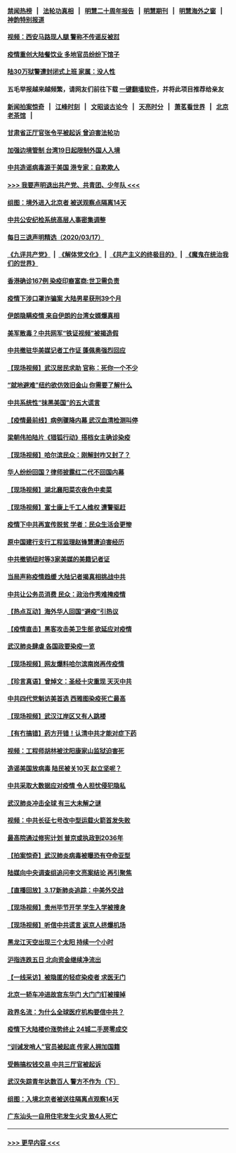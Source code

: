 #### [禁闻热榜](热点新闻.md?=0)  &nbsp;&nbsp;|&nbsp;&nbsp; [法轮功真相](https://github.com/gfw-breaker/truth/blob/master/README.md?=0) &nbsp;&nbsp;|&nbsp;&nbsp; [明慧二十周年报告](https://github.com/gfw-breaker/mh-reports/blob/master/README.md?=0) &nbsp;&nbsp;|&nbsp;&nbsp;[明慧期刊](https://github.com/gfw-breaker/mh-qikan) &nbsp;&nbsp;|&nbsp;&nbsp; [明慧海外之窗](https://github.com/gfw-breaker/mh-news/blob/master/README.md?=0) &nbsp;&nbsp;|&nbsp;&nbsp; [神韵特别报道](https://github.com/gfw-breaker/mh-news/blob/master/shenyun.md?=0)
#### [视频：西安马路现人腿 警称不传谣反被怼](../pages/nsc413/n11948931.md?t=03181731) 
#### [疫情重创大陆餐饮业 多地官员纷纷下馆子](../pages/nsc413/n11949124.md?t=03181731) 
#### [陆30万狱警遭封闭式上班 家属：没人性](../pages/nsc413/n11948475.md?t=03181731) 
#### 五毛举报越来越频繁，请网友们前往下载 [一键翻墙软件](https://github.com/gfw-breaker/ssr-accounts)，并将此项目推荐给亲友
#### [新闻拍案惊奇](https://github.com/gfw-breaker/banned-news/blob/master/pages/link4.md) &nbsp;&nbsp;|&nbsp;&nbsp; [江峰时刻](https://github.com/gfw-breaker/banned-news/blob/master/pages/link4.md) &nbsp;&nbsp;|&nbsp;&nbsp; [文昭谈古论今](https://github.com/gfw-breaker/banned-news/blob/master/pages/link4.md) &nbsp;&nbsp;|&nbsp;&nbsp; [天亮时分](https://github.com/gfw-breaker/banned-news/blob/master/pages/link4.md) &nbsp;&nbsp;|&nbsp;&nbsp; [萧茗看世界](https://github.com/gfw-breaker/banned-news/blob/master/pages/link4.md) &nbsp;&nbsp;|&nbsp;&nbsp; [北京老茶馆](https://github.com/gfw-breaker/banned-news/blob/master/pages/link4.md) &nbsp;&nbsp;|&nbsp;&nbsp; 
#### [甘肃省正厅官张令平被起诉 曾迫害法轮功](../pages/nsc413/n11948826.md?t=03181731) 
#### [加强边境管制 台湾19日起限制外国人入境](../pages/nsc413/n11948788.md?t=03181731) 
#### [中共造谣病毒源于美国 港专家：自欺欺人](../pages/nsc413/n11948737.md?t=03181731) 
#### [>>> 我要声明退出共产党、共青团、少年队 <<<](https://github.com/begood0513/goodnews/blob/master/quit/letter.md) 
#### [组图：境外进入北京者 被送观察点隔离14天](../pages/nsc413/n11948682.md?t=03181731) 
#### [中共公安纪检系统高层人事密集调整](../pages/nsc413/n11948569.md?t=03181731) 
#### [每日三退声明精选（2020/03/17）](../pages/nsc413/n11948762.md?t=03181731) 
#### [《九评共产党》](https://github.com/begood0513/9ping.md/blob/master/README.md) &nbsp;|&nbsp; [《解体党文化》](../../../../jtdwh.md/blob/master/README.md)  &nbsp;|&nbsp; [《共产主义的终极目的》](../../../../gczydzjmd.md/blob/master/README.md) &nbsp;|&nbsp; [《魔鬼在统治我们的世界》](../../../../mgztzwmdsj.md/blob/master/README.md) 
#### [香港确诊167例 染疫印裔富商:世卫需负责](../pages/nsc413/n11948528.md?t=03181731) 
#### [疫情下涉口罩诈骗案 大陆男星获刑39个月](../pages/nsc413/n11948248.md?t=03181731) 
#### [伊朗隐瞒疫情 来自伊朗的台湾女婿爆真相](../pages/nsc413/n11947993.md?t=03181731) 
#### [美军散毒？中共网军“铁证视频”被揭造假](../pages/nsc413/n11948137.md?t=03181731) 
#### [中共撤驻华美媒记者工作证 蓬佩奥强烈回应](../pages/nsc413/n11948259.md?t=03181731) 
#### [【现场视频】武汉居民求助 官称：死你一个不少](../pages/nsc413/n11948263.md?t=03181731) 
#### [“就地避难”纽约欲仿效旧金山  你需要了解什么](../pages/nsc413/n11948233.md?t=03181731) 
#### [中共系统性“抹黑美国”的五大谎言](../pages/nsc413/n11948112.md?t=03181731) 
#### [【疫情最前线】病例骤降内幕 武汉血清检测叫停](../pages/nsc413/n11947859.md?t=03181731) 
#### [梁朝伟拍陆片《猎狐行动》搭档女主确诊染疫](../pages/nsc413/n11947742.md?t=03181731) 
#### [【现场视频】哈尔滨民众：刚解封咋又封了？](../pages/nsc413/n11948127.md?t=03181731) 
#### [华人纷纷回国？律师披露红二代不回国内幕](../pages/nsc413/n11947698.md?t=03181731) 
#### [【现场视频】湖北襄阳菜农夜色中卖菜](../pages/nsc413/n11948158.md?t=03181731) 
#### [【现场视频】富士康上千工人维权 遭警驱赶](../pages/nsc413/n11948100.md?t=03181731) 
#### [疫情下中共再宣传脱贫 学者：民众生活会更惨](../pages/nsc413/n11948107.md?t=03181731) 
#### [原中国建行支行工程监理赵锋慧遭迫害经历](../pages/nsc413/n11944344.md?t=03181731) 
#### [中共撤销纽时等3家美媒的美籍记者证](../pages/nsc413/n11947924.md?t=03181731) 
#### [当局声称疫情趋缓 大陆记者揭真相挑战中共](../pages/nsc413/n11947619.md?t=03181731) 
#### [中共让公务员消费 民众：政治作秀难掩疫情](../pages/nsc413/n11947736.md?t=03181731) 
#### [【热点互动】海外华人回国“避疫”引热议](../pages/nsc413/n11947713.md?t=03181731) 
#### [【疫情直击】黑客攻击美卫生部 欲延应对疫情](../pages/nsc413/n11947801.md?t=03181731) 
#### [武汉肺炎肆虐 各国政要染疫一览](../pages/nsc413/n11947576.md?t=03181731) 
#### [【现场视频】网友爆料哈尔滨南岗再传疫情](../pages/nsc413/n11947753.md?t=03181731) 
#### [【珍言真语】曾焯文：圣经十灾重现 天灭中共](../pages/nsc413/n11947336.md?t=03181731) 
#### [中共四代党魁访美首选 西雅图染疫死亡最高](../pages/nsc413/n11947602.md?t=03181731) 
#### [【现场视频】武汉江岸区又有人跳楼](../pages/nsc413/n11947678.md?t=03181731) 
#### [【有冇搞错】药方开错！认清中共才能对症下药](../pages/nsc413/n11947665.md?t=03181731) 
#### [视频：工程师胡林被沈阳康家山监狱迫害死](../pages/nsc413/n11947304.md?t=03181731) 
#### [造谣美国放病毒 陆民被关10天 赵立坚呢？](../pages/nsc413/n11947376.md?t=03181731) 
#### [中共采取大数据应对疫情 令人担忧侵犯隐私](../pages/nsc413/n11947286.md?t=03181731) 
#### [武汉肺炎冲击全球 有三大未解之谜](../pages/nsc413/n11946311.md?t=03181731) 
#### [视频：中共长征七号改中型运载火箭首发失败](../pages/nsc413/n11947141.md?t=03181731) 
#### [最高院通过修宪计划 普京或执政到2036年](../pages/nsc413/n11947240.md?t=03181731) 
#### [【拍案惊奇】武汉肺炎病毒被曝恐有夺命亚型](../pages/nsc413/n11945922.md?t=03181731) 
#### [陆媒向中央调查组追问李文亮案结论 再引聚焦](../pages/nsc413/n11946972.md?t=03181731) 
#### [【直播回放】3.17新肺炎追踪：中美外交战](../pages/nsc413/n11947234.md?t=03181731) 
#### [【现场视频】贵州毕节开学 学生入学被搜身](../pages/nsc413/n11946908.md?t=03181731) 
#### [【现场视频】听信中共谎言 返京人挤爆机场](../pages/nsc413/n11946346.md?t=03181731) 
#### [黑龙江天空出现三个太阳 持续一个小时](../pages/nsc413/n11946668.md?t=03181731) 
#### [沪指连跌五日 北向资金继续净流出](../pages/nsc413/n11946599.md?t=03181731) 
#### [【一线采访】被隐匿的轻症染疫者 求医无门](../pages/nsc413/n11946690.md?t=03181731) 
#### [北京一轿车冲进故宫东华门 大门门钉被撞掉](../pages/nsc413/n11946806.md?t=03181731) 
#### [政界名流：为什么全球医疗机构要信中共？](../pages/nsc413/n11945479.md?t=03181731) 
#### [疫情下大陆楼价涨势终止 24城二手房零成交](../pages/nsc413/n11946051.md?t=03181731) 
#### [“训诫发哨人”官员被起底 传家人拥加国籍](../pages/nsc413/n11946494.md?t=03181731) 
#### [受贿搞权钱交易 中共三厅官被起诉](../pages/nsc413/n11946230.md?t=03181731) 
#### [武汉失踪青年达数百人 警方不作为（下）](../pages/nsc413/n11945457.md?t=03181731) 
#### [组图：入境北京者被送往隔离点观察14天](../pages/nsc413/n11946045.md?t=03181731) 
#### [广东汕头一自用住宅发生火灾 致4人死亡](../pages/nsc413/n11946226.md?t=03181731) 

----
#### [ >>> 更早内容 <<< ](../indexes/nsc413-earlier.md)
